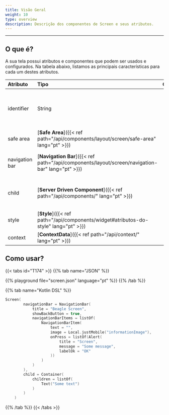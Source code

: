 ```yaml
---
title: Visão Geral
weight: 10
type: overview
description: Descrição dos componentes de Screen e seus atributos.
---
```


---

## O que é?

A sua tela possui atributos e componentes que podem ser usados e configurados. Na tabela abaixo, listamos as principais características para cada um destes atributos.

| **Atributo**           | **Tipo**                                                     | Obrigatório | **Definição**                                                                                                |
| :--------------------- | :----------------------------------------------------------- | :---------: | :----------------------------------------------------------------------------------------------------------- |
| identifier             | String                                                       |             | Atributo que identifica a tela globalmente na sua aplicação, de modo que seja possível atribuir ações a ela. |
| safe area              | [**Safe Area**]({{< ref path="/api/components/layout/screen/safe-area" lang="pt" >}})               |             | Especifica o posicionamento dos componentes na tela.                                                         |
| navigation bar         | [**Navigation Bar**]({{< ref path="/api/components/layout/screen/navigation-bar" lang="pt" >}})     |             | Permite configurar a barra de ações/navegação na tela.                                                       |
| child                  | [**Server Driven Component**]({{< ref path="/api/components/" lang="pt" >}})      |      ✓      | Define os elementos na tela. Pode ser qualquer componente visual que estenda de `ServerDrivenComponent`.     |
| style                  | [**Style**]({{< ref path="/api/components/widget#atributos-do-style" lang="pt" >}})          |             | Fornece opções de customização visual para a `Screen.`                                                       |
| context                | [**ContextData**]({{< ref path="/api/context/" lang="pt" >}})                     |             | Contexto da tela.                                                                                            |

## Como usar?

{{< tabs id="T174" >}}
{{% tab name="JSON" %}}

<!-- json-playground:screen.json
{
  "_beagleComponent_" : "beagle:screenComponent",
  "navigationBar" : {
    "title" : "Beagle Screen",
    "showBackButton" : true,
    "navigationBarItems" : [ {
      "_beagleComponent_" : "beagle:navigationBarItem",
      "text" : "",
      "image" : {
        "_beagleImagePath_" : "local",
        "mobileId" : "informationImage"
      },
      "onPress" : [{
        "_beagleAction_" : "beagle:alert",
        "title" : "Screen",
        "message" : "Some message",
        "labelOk" : "OK"
      }]
    } ]
  },
  "child" : {
    "_beagleComponent_" : "beagle:container",
    "children" : [ {
      "_beagleComponent_" : "beagle:text",
      "text" : "Some text"
    } ]
  }
}
-->

{{% playground file="screen.json" language="pt" %}}
{{% /tab %}}

{{% tab name="Kotlin DSL" %}}

```kotlin
Screen(
        navigationBar = NavigationBar(
            title = "Beagle Screen",
            showBackButton = true,
            navigationBarItems = listOf(
                NavigationBarItem(
                    text = "",
                    image = Local.justMobile("informationImage"),
                    onPress = listOf(Alert(
                        title = "Screen",
                        message = "Some message",
                        labelOk = "OK"
                    ))
                )
            )
        ),
        child = Container(
            children = listOf(
                Text("Some text")
            )
        )
    )
```

{{% /tab %}}
{{< /tabs >}}
